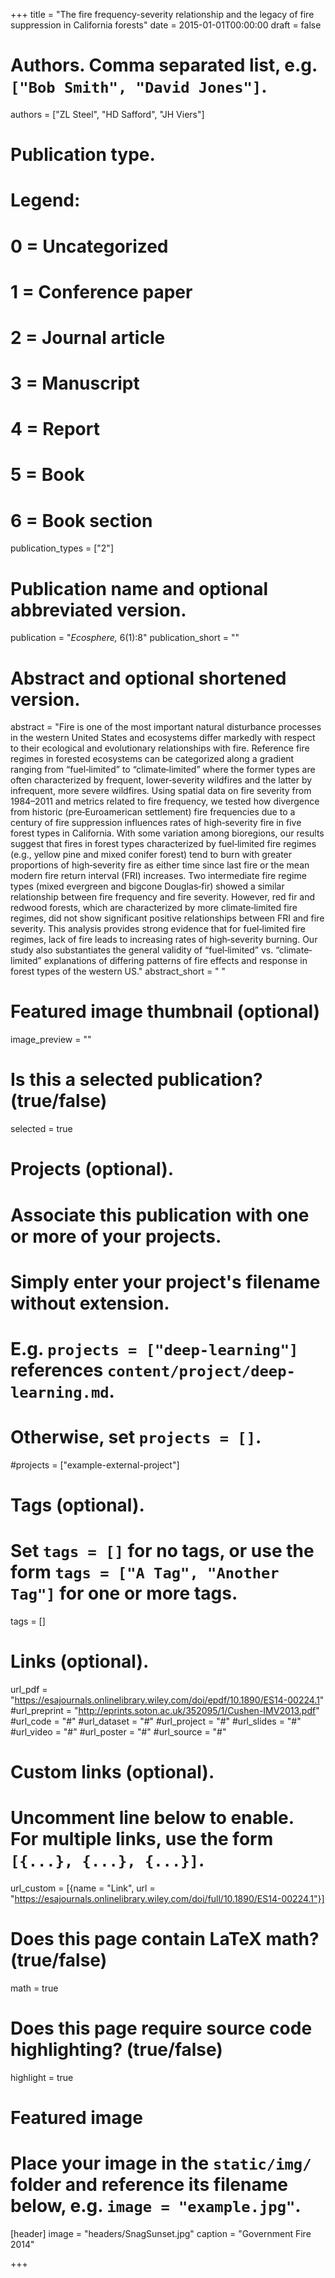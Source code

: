 +++
title = "The fire frequency-severity relationship and the legacy of fire suppression in California forests"
date = 2015-01-01T00:00:00
draft = false

# Authors. Comma separated list, e.g. `["Bob Smith", "David Jones"]`.
authors = ["ZL Steel", "HD Safford", "JH Viers"]

# Publication type.
# Legend:
# 0 = Uncategorized
# 1 = Conference paper
# 2 = Journal article
# 3 = Manuscript
# 4 = Report
# 5 = Book
# 6 = Book section
publication_types = ["2"]

# Publication name and optional abbreviated version.
publication = "*Ecosphere,* 6(1):8"
publication_short = ""

# Abstract and optional shortened version.
abstract = "Fire is one of the most important natural disturbance processes in the western United States and ecosystems differ markedly with respect to their ecological and evolutionary relationships with fire. Reference fire regimes in forested ecosystems can be categorized along a gradient ranging from “fuel‐limited” to “climate‐limited” where the former types are often characterized by frequent, lower‐severity wildfires and the latter by infrequent, more severe wildfires. Using spatial data on fire severity from 1984–2011 and metrics related to fire frequency, we tested how divergence from historic (pre‐Euroamerican settlement) fire frequencies due to a century of fire suppression influences rates of high‐severity fire in five forest types in California. With some variation among bioregions, our results suggest that fires in forest types characterized by fuel‐limited fire regimes (e.g., yellow pine and mixed conifer forest) tend to burn with greater proportions of high‐severity fire as either time since last fire or the mean modern fire return interval (FRI) increases. Two intermediate fire regime types (mixed evergreen and bigcone Douglas‐fir) showed a similar relationship between fire frequency and fire severity. However, red fir and redwood forests, which are characterized by more climate‐limited fire regimes, did not show significant positive relationships between FRI and fire severity. This analysis provides strong evidence that for fuel‐limited fire regimes, lack of fire leads to increasing rates of high‐severity burning. Our study also substantiates the general validity of “fuel‐limited” vs. “climate‐limited” explanations of differing patterns of fire effects and response in forest types of the western US."
abstract_short = " "

# Featured image thumbnail (optional)
image_preview = ""

# Is this a selected publication? (true/false)
selected = true

# Projects (optional).
#   Associate this publication with one or more of your projects.
#   Simply enter your project's filename without extension.
#   E.g. `projects = ["deep-learning"]` references `content/project/deep-learning.md`.
#   Otherwise, set `projects = []`.
#projects = ["example-external-project"]

# Tags (optional).
#   Set `tags = []` for no tags, or use the form `tags = ["A Tag", "Another Tag"]` for one or more tags.
tags = []

# Links (optional).
url_pdf = "https://esajournals.onlinelibrary.wiley.com/doi/epdf/10.1890/ES14-00224.1"
#url_preprint = "http://eprints.soton.ac.uk/352095/1/Cushen-IMV2013.pdf"
#url_code = "#"
#url_dataset = "#"
#url_project = "#"
#url_slides = "#"
#url_video = "#"
#url_poster = "#"
#url_source = "#"

# Custom links (optional).
#   Uncomment line below to enable. For multiple links, use the form `[{...}, {...}, {...}]`.
url_custom = [{name = "Link", url = "https://esajournals.onlinelibrary.wiley.com/doi/full/10.1890/ES14-00224.1"}]

# Does this page contain LaTeX math? (true/false)
math = true

# Does this page require source code highlighting? (true/false)
highlight = true

# Featured image
# Place your image in the `static/img/` folder and reference its filename below, e.g. `image = "example.jpg"`.
[header]
image = "headers/SnagSunset.jpg"
caption = "Government Fire 2014"

+++

